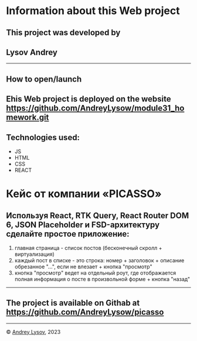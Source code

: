 
# Information about this Web project
## This project  was developed by
## Lysov Andrey
---
## How to open/launch
## Еhis Web project is deployed on the website https://github.com/AndreyLysow/module31_homework.git
## Technologies used:
* JS
* HTML
* CSS
* REACT

# Кейс от компании «PICASSO»

## Используя React, RTK Query, React Router DOM 6, JSON Placeholder и FSD-архитектуру сделайте простое приложение: 
1. главная страница - список постов (бесконечный скролл + виртуализация) 
2. каждый пост в списке - это строка: номер + заголовок + описание обрезанное "...", если не влезает + кнопка "просмотр" 
3. кнопка "просмотр" ведет на отдельный роут, где отображается полная информация о посте в произвольной форме + кнопка "назад" 


---
## The project is available on Githab at https://github.com/AndreyLysow/picasso
---


© [Andrey Lysov](https://github.com/AndreyLysow), 2023